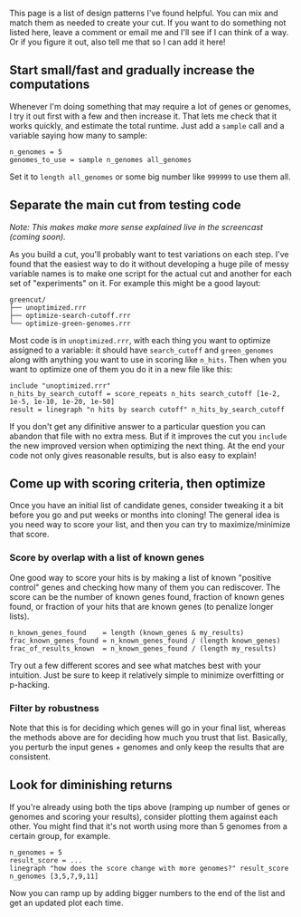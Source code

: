 This page is a list of design patterns I've found helpful.
You can mix and match them as needed to create your cut.
If you want to do something not listed here, leave a comment or email me and I'll see if I can think of a way.
Or if you figure it out, also tell me that so I can add it here!


## Start small/fast and gradually increase the computations

Whenever I'm doing something that may require a lot of genes or genomes, I try it out first with a few and then increase it. That lets me check that it works quickly, and estimate the total runtime.
Just add a `sample` call and a variable saying how many to sample:

```
n_genomes = 5
genomes_to_use = sample n_genomes all_genomes
```

Set it to `length all_genomes` or some big number like `999999` to use them all.


## Separate the main cut from testing code

_Note: This makes make more sense explained live in the screencast (coming soon)._

As you build a cut, you'll probably want to test variations on each step.
I've found that the easiest way to do it without developing a huge pile of messy variable names
is to make one script for the actual cut and another for each set of "experiments" on it.
For example this might be a good layout:

```
greencut/
├── unoptimized.rrr
├── optimize-search-cutoff.rrr
└── optimize-green-genomes.rrr
```

Most code is in `unoptimized.rrr`, with each thing you want to optimize assigned to a variable:
it should have `search_cutoff` and `green_genomes` along with anything you want to use in scoring like `n_hits`.
Then when you want to optimize one of them you do it in a new file like this:

```
include "unoptimized.rrr"
n_hits_by_search_cutoff = score_repeats n_hits search_cutoff [1e-2, 1e-5, 1e-10, 1e-20, 1e-50]
result = linegraph "n hits by search cutoff" n_hits_by_search_cutoff
```

<!-- TODO need to demonstrate `minimize` or `maximize` functions here -->

If you don't get any difinitive answer to a particular question you can abandon that file with no extra mess.
But if it improves the cut you `include` the new improved version when optimizing the next thing.
At the end your code not only gives reasonable results, but is also easy to explain!


## Come up with scoring criteria, then optimize

Once you have an initial list of candidate genes, consider tweaking it a bit before you go and put weeks or months into cloning!
The general idea is you need way to score your list, and then you can try to maximize/minimize that score.


### Score by overlap with a list of known genes

One good way to score your hits is by making a list of known "positive control" genes and checking how many of them you can rediscover.
The score can be the number of known genes found, fraction of known genes found, or fraction of your hits that are known genes (to penalize longer lists).

```
n_known_genes_found    = length (known_genes & my_results)
frac_known_genes_found = n_known_genes_found / (length known_genes)
frac_of_results_known  = n_known_genes_found / (length my_results)
```

Try out a few different scores and see what matches best with your intuition.
Just be sure to keep it relatively simple to minimize overfitting or p-hacking.


### Filter by robustness

Note that this is for deciding which genes will go in your final list, whereas the methods above are for deciding how much you trust that list.
Basically, you perturb the input genes + genomes and only keep the results that are consistent.

<!-- TODO finish writing this -->

## Look for diminishing returns

If you're already using both the tips above (ramping up number of genes or genomes and scoring your results), consider plotting them against each other.
You might find that it's not worth using more than 5 genomes from a certain group, for example.

```
n_genomes = 5
result_score = ...
linegraph "how does the score change with more genomes?" result_score n_genomes [3,5,7,9,11]
```

Now you can ramp up by adding bigger numbers to the end of the list and get an updated plot each time.
